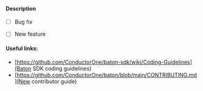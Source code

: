 #### Description

- [ ] Bug fix
- [ ] New feature




#### Useful links:

- [https://github.com/ConductorOne/baton-sdk/wiki/Coding-Guidelines](Baton SDK coding guidelines)
- [https://github.com/ConductorOne/baton/blob/main/CONTRIBUTING.md](New contributor guide)
